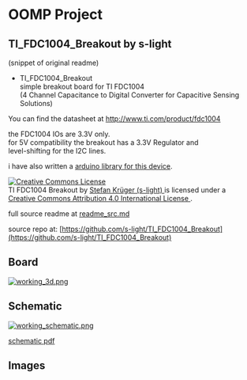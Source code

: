 # OOMP Project  
## TI_FDC1004_Breakout  by s-light  
  
(snippet of original readme)  
  
- TI_FDC1004_Breakout  
simple breakout board for TI FDC1004  
(4 Channel Capacitance to Digital Converter for Capacitive Sensing Solutions)  
  
You can find the datasheet at http://www.ti.com/product/fdc1004  
  
the FDC1004 IOs are 3.3V only.    
for 5V compatibility the breakout has a 3.3V Regulator and  
level-shifting for the I2C lines.  
  
i have also written a [arduino library for this device](https://github.com/s-light/slight_FDC1004).  
  
  
<!-- License info -->  
<a rel="license" href="http://creativecommons.org/licenses/by/4.0/">  
    <img alt="Creative Commons License" style="border-width:0"  
        src="https://i.creativecommons.org/l/by/4.0/88x31.png" />  
</a><br />  
<span xmlns:dct="http://purl.org/dc/terms/" property="dct:title">  
    TI FDC1004 Breakout  
</span> by  
<a  
    xmlns:cc="http://creativecommons.org/ns-"  
    href="https://github.com/s-light/"  
    property="cc:attributionName"  
    rel="cc:attributionURL"  
>  
    Stefan Krüger (s-light)  
</a>  
is licensed under a<br/>  
<a rel="license" href="http://creativecommons.org/licenses/by/4.0/">  
    Creative Commons Attribution 4.0 International License  
</a>.  
  
  full source readme at [readme_src.md](readme_src.md)  
  
source repo at: [https://github.com/s-light/TI_FDC1004_Breakout](https://github.com/s-light/TI_FDC1004_Breakout)  
## Board  
  
[![working_3d.png](working_3d_600.png)](working_3d.png)  
## Schematic  
  
[![working_schematic.png](working_schematic_600.png)](working_schematic.png)  
  
[schematic pdf](working_schematic.pdf)  
## Images  
